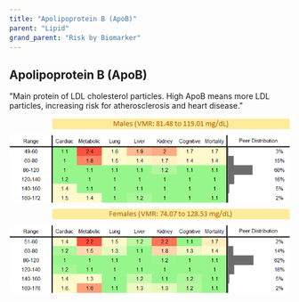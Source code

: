 ```yaml
---
title: "Apolipoprotein B (ApoB)"
parent: "Lipid"
grand_parent: "Risk by Biomarker"
---
```



## Apolipoprotein B (ApoB)


"Main protein of LDL cholesterol particles. High ApoB means more LDL particles, increasing risk for atherosclerosis and heart disease."

<div style="display: flex; flex-direction: column; gap: 10px;">

  <img src="/assets/images/vmrbiomarker_apob__male.png" alt="Apolipoprotein B (ApoB) VMR Male" style="margin-left: 15%">
  <img src="/assets/images/rr_apob__male.png" alt="Apolipoprotein B (ApoB) RR Male">

  <img src="/assets/images/vmrbiomarker_apob__female.png" alt="Apolipoprotein B (ApoB) VMR Female" style="margin-left: 15%; ">
  <img src="/assets/images/rr_apob__female.png" alt="Apolipoprotein B (ApoB) RR Female">

</div>



